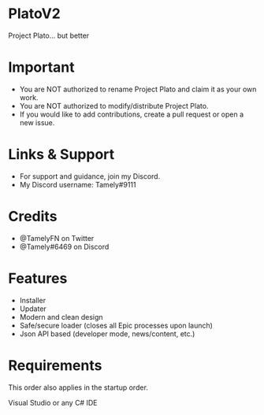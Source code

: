 # PlatoV2
Project Plato... but better

# Important
 - You are NOT authorized to rename Project Plato and claim it as your own work.
 - You are NOT authorized to modify/distribute Project Plato.
 - If you would like to add contributions, create a pull request or open a new issue.
# Links & Support
 - For support and guidance, join my Discord.
 - My Discord username: Tamely#9111
# Credits
 - @TamelyFN on Twitter
 - @Tamely#6469 on Discord
# Features
 - Installer
 - Updater
 - Modern and clean design
 - Safe/secure loader (closes all Epic processes upon launch)
 - Json API based (developer mode, news/content, etc.)
# Requirements
This order also applies in the startup order.

Visual Studio or any C# IDE

